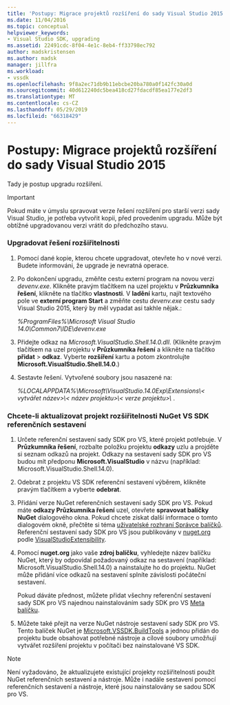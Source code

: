 ```yaml
---
title: 'Postupy: Migrace projektů rozšíření do sady Visual Studio 2015 | Dokumentace Microsoftu'
ms.date: 11/04/2016
ms.topic: conceptual
helpviewer_keywords:
- Visual Studio SDK, upgrading
ms.assetid: 22491cdc-8f04-4e1c-8eb4-ff33798ec792
author: madskristensen
ms.author: madsk
manager: jillfra
ms.workload:
- vssdk
ms.openlocfilehash: 9f8a2ec71db9b11ebcbe20ba780a0f142fc30a0d
ms.sourcegitcommit: 40d612240dc5bea418cd27fdacdf85ea177e2df3
ms.translationtype: MT
ms.contentlocale: cs-CZ
ms.lasthandoff: 05/29/2019
ms.locfileid: "66318429"
---
```

# <a name="how-to-migrate-extensibility-projects-to-visual-studio-2015"></a>Postupy: Migrace projektů rozšíření do sady Visual Studio 2015
Tady je postup upgradu rozšíření.

> [!IMPORTANT]
> Pokud máte v úmyslu spravovat verze řešení rozšíření pro starší verzi sady Visual Studio, je potřeba vytvořit kopii, před provedením upgradu. Může být obtížné upgradovanou verzi vrátit do předchozího stavu.

### <a name="to-upgrade-an-extensibility-solution"></a>Upgradovat řešení rozšiřitelnosti

1. Pomocí dané kopie, kterou chcete upgradovat, otevřete ho v nové verzi. Budete informováni, že upgrade je nevratná operace.

2. Po dokončení upgradu, změňte cestu externí program na novou verzi *devenv.exe*. Klikněte pravým tlačítkem na uzel projektu v **Průzkumníka řešení**, klikněte na tlačítko **vlastnosti**. V **ladění** kartu, najít textového pole ve **externí program Start** a změňte cestu *devenv.exe* cestu sady Visual Studio 2015, který by měl vypadat asi takhle nějak.:

     *%ProgramFiles%\Microsoft Visual Studio 14.0\Common7\IDE\devenv.exe*

3. Přidejte odkaz na *Microsoft.VisualStudio.Shell.14.0.dll*. (Klikněte pravým tlačítkem na uzel projektu v **Průzkumníka řešení** a klikněte na tlačítko **přidat** > **odkaz**. Vyberte **rozšíření** kartu a potom zkontrolujte **Microsoft.VisualStudio.Shell.14.0**.)

4. Sestavte řešení. Vytvořené soubory jsou nasazené na:

     *%LOCALAPPDATA%\Microsoft\VisualStudio.14.0Exp\Extensions\\< vytvářet název\>\\< název projektu\>\\< verze projektu\>\\* .

### <a name="to-update-an-extensibility-project-to-nuget-vs-sdk-reference-assemblies"></a>Chcete-li aktualizovat projekt rozšiřitelnosti NuGet VS SDK referenčních sestavení

1. Určete referenční sestavení sady SDK pro VS, které projekt potřebuje.  V **Průzkumníka řešení**, rozbalte položku projektu **odkazy** uzlu a projděte si seznam odkazů na projekt.  Odkazy na sestavení sady SDK pro VS budou mít předponu **Microsoft.VisualStudio** v názvu (například: Microsoft.VisualStudio.Shell.14.0).

2. Odebrat z projektu VS SDK referenční sestavení výběrem, klikněte pravým tlačítkem a vyberte **odebrat**.

3. Přidání verze NuGet referenčních sestavení sady SDK pro VS.  Pokud máte **odkazy Průzkumníka řešení** uzel, otevřete **spravovat balíčky NuGet** dialogového okna.  Pokud chcete získat další informace o tomto dialogovém okně, přečtěte si téma [uživatelské rozhraní Správce balíčků](/NuGet/Tools/Package-Manager-UI). Referenční sestavení sady SDK pro VS jsou publikovány v [nuget.org](http://www.nuget.org) podle [VisualStudioExtensibility](http://www.nuget.org/profiles/VisualStudioExtensibility).

4. Pomocí **nuget.org** jako vaše **zdroj balíčku**, vyhledejte název balíčku NuGet, který by odpovídal požadovaný odkaz na sestavení (například: Microsoft.VisualStudio.Shell.14.0) a nainstalujte ho do projektu.  NuGet může přidání více odkazů na sestavení splníte závislosti počáteční sestavení.

     Pokud dáváte přednost, můžete přidat všechny referenční sestavení sady SDK pro VS najednou nainstalováním sady SDK pro VS [Meta balíčku](http://www.nuget.org/packages/VSSDK_Reference_Assemblies).

5. Můžete také přejít na verze NuGet nástroje sestavení sady SDK pro VS. Tento balíček NuGet je [Microsoft.VSSDK.BuildTools](http://www.nuget.org/packages/Microsoft.VSSDK.BuildTools) a jednou přidán do projektu bude obsahovat potřebné nástroje a cílové soubory umožňují vytvářet rozšíření projektu v počítači bez nainstalované VS SDK.

> [!NOTE]
> Není vyžadováno, že aktualizujete existující projekty rozšiřitelnosti použít NuGet referenčních sestavení a nástroje.  Může i nadále sestavení pomocí referenčních sestavení a nástroje, které jsou nainstalovány se sadou SDK pro VS.